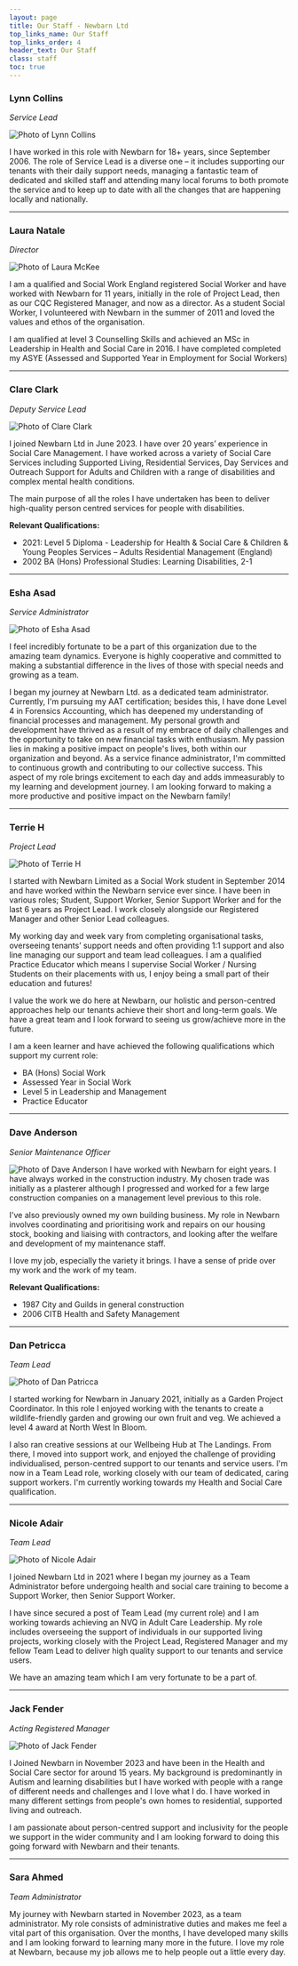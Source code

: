 ```yaml
---
layout: page
title: Our Staff - Newbarn Ltd
top_links_name: Our Staff
top_links_order: 4
header_text: Our Staff
class: staff
toc: true
---
```


### **Lynn Collins**

_Service Lead_

![Photo of Lynn Collins](/img/lynn-collins.jpg)

I have worked in this role with Newbarn for 18+ years, since September 2006. The role of Service Lead is a diverse one – it includes supporting our tenants with their daily support needs, managing a fantastic team of dedicated and skilled staff and attending many local forums to both promote the service and to keep up to date with all the changes that are happening locally and nationally.

---

### **Laura Natale**

_Director_

![Photo of Laura McKee](/img/laura-mckee.jpg)

I am a qualified and Social Work England registered Social Worker and have worked with Newbarn for 11 years, initially in the role of Project Lead, then as our CQC Registered Manager, and now as a director. As a student Social Worker, I volunteered with Newbarn in the summer of 2011 and loved the values and ethos of the organisation.

I am qualified at level 3 Counselling Skills and achieved an MSc in Leadership in Health and Social Care in 2016. I have completed completed my ASYE (Assessed and Supported Year in Employment for Social Workers)

---

### **Clare Clark**

_Deputy Service Lead_

![Photo of Clare Clark](/img/clare-clark.jpg)

I joined Newbarn Ltd in June 2023. I have over 20 years’ experience in Social Care Management. I have worked across a variety of Social Care Services including Supported Living, Residential Services, Day Services and Outreach Support for Adults and Children with a range of disabilities and complex mental health conditions.

The main purpose of all the roles I have undertaken has been to deliver high-quality person centred services for people with disabilities.

**Relevant Qualifications:**

- 2021: Level 5 Diploma - Leadership for Health & Social Care & Children & Young Peoples Services – Adults Residential Management (England)
- 2002 BA (Hons) Professional Studies: Learning Disabilities, 2-1

---

### **Esha Asad**

_Service Administrator_

![Photo of Esha Asad](/img/esha-asad.jpg)

I feel incredibly fortunate to be a part of this organization due to the amazing team dynamics. Everyone is highly cooperative and committed to making a substantial difference in the lives of those with special needs and growing as a team.

I began my journey at Newbarn Ltd. as a dedicated team administrator. Currently, I'm pursuing my AAT certification; besides this, I have done Level 4 in Forensics Accounting, which has deepened my understanding of financial processes and management. My personal growth and development have thrived as a result of my embrace of daily challenges and the opportunity to take on new financial tasks with enthusiasm. My passion lies in making a positive impact on people's lives, both within our organization and beyond. As a service finance administrator, I'm committed to continuous growth and contributing to our collective success. This aspect of my role brings excitement to each day and adds immeasurably to my learning and development journey. I am looking forward to making a more productive and positive impact on the Newbarn family!

---

### **Terrie H**

_Project Lead_

![Photo of Terrie H](/img/terrie-h.jpg)

I started with Newbarn Limited as a Social Work student in September 2014 and have worked within the Newbarn service ever since. I have been in various roles; Student, Support Worker, Senior Support Worker and for the last 6 years as Project Lead. I work closely alongside our Registered Manager and other Senior Lead colleagues.

My working day and week vary from completing organisational tasks, overseeing tenants’ support needs and often providing 1:1 support and also line managing our support and team lead colleagues. I am a qualified Practice Educator which means I supervise Social Worker / Nursing Students on their placements with us, I enjoy being a small part of their education and futures!

I value the work we do here at Newbarn, our holistic and person-centred approaches help our tenants achieve their short and long-term goals. We have a great team and I look forward to seeing us grow/achieve more in the future.

I am a keen learner and have achieved the following qualifications which support my current role:

- BA (Hons) Social Work
- Assessed Year in Social Work
- Level 5 in Leadership and Management
- Practice Educator

---

### **Dave Anderson**

_Senior Maintenance Officer_

![Photo of Dave Anderson](/img/dave-anderson.jpg)
I have worked with Newbarn for eight years. I have always worked in the construction industry. My chosen trade was initially as a plasterer although I progressed and worked for a few large construction companies on a management level previous to this role.

I've also previously owned my own building business. My role in Newbarn involves coordinating and prioritising work and repairs on our housing stock, booking and liaising with contractors, and looking after the welfare and development of my maintenance staff.

I love my job, especially the variety it brings. I have a sense of pride over my work and the work of my team.

**Relevant Qualifications:**

- 1987 City and Guilds in general construction
- 2006 CITB Health and Safety Management

---

### **Dan Petricca**

_Team Lead_

![Photo of Dan Patricca](/img/dan-petricca.jpg)

I started working for Newbarn in January 2021, initially as a Garden Project Coordinator. In this role I enjoyed working with the tenants to create a wildlife-friendly garden and growing our own fruit and veg. We achieved a level 4 award at North West In Bloom.

I also ran creative sessions at our Wellbeing Hub at The Landings. From there, I moved into support work, and enjoyed the challenge of providing individualised, person-centred support to our tenants and service users. I'm now in a Team Lead role, working closely with our team of dedicated, caring support workers. I'm currently working towards my Health and Social Care qualification.

---

### **Nicole Adair**

_Team Lead_

![Photo of Nicole Adair](/img/nicole-adair.jpg)

I joined Newbarn Ltd in 2021 where I began my journey as a Team Administrator before undergoing health and social care training to become a Support Worker, then Senior Support Worker.

I have since secured a post of Team Lead (my current role) and I am working towards achieving an NVQ in Adult Care Leadership. My role includes overseeing the support of individuals in our supported living projects, working closely with the Project Lead, Registered Manager and my fellow Team Lead to deliver high quality support to our tenants and service users.

We have an amazing team which I am very fortunate to be a part of.

---

### **Jack Fender**

_Acting Registered Manager_

![Photo of Jack Fender](/img/jack-fender.jpg)

I Joined Newbarn in November 2023 and have been in the Health and Social Care sector for around 15 years. My background is predominantly in Autism and learning disabilities but I have worked with people with a range of different needs and challenges and I love what I do. I have worked in many different settings from people's own homes to residential, supported living and outreach.

I am passionate about person-centred support and inclusivity for the people we support in the wider community and I am looking forward to doing this going forward with Newbarn and their tenants.

---

### **Sara Ahmed**

_Team Administrator_

My journey with Newbarn started in November 2023, as a team administrator. My role consists of administrative duties and makes me feel a vital part of this organisation. Over the months, I have developed many skills and I am looking forward to learning many more in the future. I love my role at Newbarn, because my job allows me to help people out a little every day.